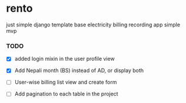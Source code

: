 # rento
just simple django template base electricity billing recording app simple mvp 

### TODO

- [x] added login mixin in the user profile view
- [X] Add Nepali month (BS) instead of AD, or display both
- [ ] User-wise billing list view and create form
- [ ] Add pagination to each table in the project

